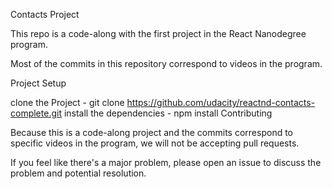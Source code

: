 Contacts Project

This repo is a code-along with the first project in the React Nanodegree program.

Most of the commits in this repository correspond to videos in the program.

Project Setup

clone the Project - git clone https://github.com/udacity/reactnd-contacts-complete.git
install the dependencies - npm install
Contributing

Because this is a code-along project and the commits correspond to specific videos in the program, we will not be accepting pull requests.

If you feel like there's a major problem, please open an issue to discuss the problem and potential resolution.
